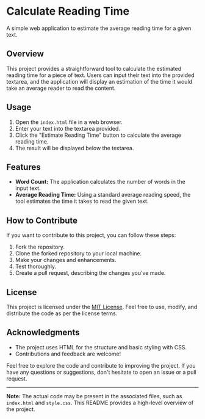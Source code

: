 # Calculate Reading Time

A simple web application to estimate the average reading time for a given text.

## Overview

This project provides a straightforward tool to calculate the estimated reading time for a piece of text. Users can input their text into the provided textarea, and the application will display an estimation of the time it would take an average reader to read the content.

## Usage

1. Open the `index.html` file in a web browser.
2. Enter your text into the textarea provided.
3. Click the "Estimate Reading Time" button to calculate the average reading time.
4. The result will be displayed below the textarea.

## Features

- **Word Count:** The application calculates the number of words in the input text.
- **Average Reading Time:** Using a standard average reading speed, the tool estimates the time it takes to read the given text.

## How to Contribute

If you want to contribute to this project, you can follow these steps:

1. Fork the repository.
2. Clone the forked repository to your local machine.
3. Make your changes and enhancements.
4. Test thoroughly.
5. Create a pull request, describing the changes you've made.

## License

This project is licensed under the [MIT License](LICENSE). Feel free to use, modify, and distribute the code as per the license terms.

## Acknowledgments

- The project uses HTML for the structure and basic styling with CSS.
- Contributions and feedback are welcome!

Feel free to explore the code and contribute to improving the project. If you have any questions or suggestions, don't hesitate to open an issue or a pull request.

---

**Note:** The actual code may be present in the associated files, such as `index.html` and `style.css`. This README provides a high-level overview of the project.
